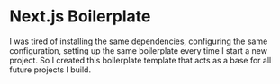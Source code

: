 # Next.js Boilerplate

I was tired of installing the same dependencies, configuring the same configuration, setting up the same boilerplate every time I start a new project. So I created this boilerplate template that acts as a base for all future projects I build.
